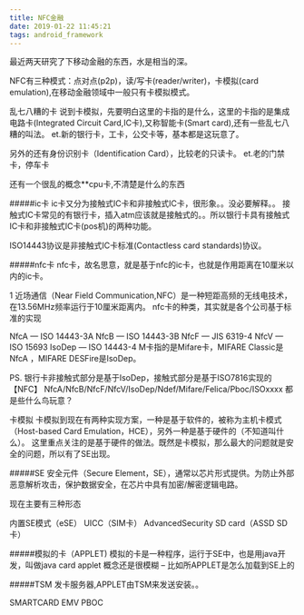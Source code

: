 ```yaml
---
title: NFC金融
date: 2019-01-22 11:45:21
tags: android_framework
---
```


最近两天研究了下移动金融的东西，水是相当的深。

NFC有三种模式：点对点(p2p)，读/写卡(reader/writer)，卡模拟(card emulation),在移动金融领域中一般只有卡模拟模式。

乱七八糟的卡
说到卡模拟，先要明白这里的卡指的是什么，这里的卡指的是集成电路卡(Integrated Circuit Card,IC卡),又称智能卡(Smart card),还有一些乱七八糟的叫法。
et.新的银行卡，工卡，公交卡等，基本都是这玩意了。

另外的还有身份识别卡（Identification Card），比较老的只读卡。
et.老的门禁卡，停车卡

还有一个很乱的概念**cpu卡,不清楚是什么的东西

#####ic卡
ic卡又分为接触式IC卡和非接触式IC卡，很形象。。没必要解释。。
接触式IC卡常见的有银行卡，插入atm应该就是接触式的。。所以银行卡具有接触式IC卡和非接触式IC卡(pos机)的两种功能。

ISO14443协议是非接触式IC卡标准(Contactless card standards)协议。

#####nfc卡
nfc卡，故名思意，就是基于nfc的ic卡，也就是作用距离在10厘米以内的ic卡。

1
近场通信（Near Field Communication,NFC）是一种短距高频的无线电技术，在13.56MHz频率运行于10厘米距离内。
nfc卡的种类，其实就是各个公司基于标准的实现

NfcA — ISO 14443-3A
NfcB — ISO 14443-3B
NfcF — JIS 6319-4
NfcV — ISO 15693
IsoDep — ISO 14443-4
M卡指的是Mifare卡，MIFARE Classic是NfcA ，MIFARE DESFire是IsoDep。

PS. 银行卡非接触式部分是基于IsoDep，接触式部分是基于ISO7816实现的
【NFC】 NfcA/NfcB/NfcF/NfcV/IsoDep/Ndef/Mifare/Felica/Pboc/ISOxxxx 都是些什么鸟玩意？

卡模拟
卡模拟到现在有两种实现方案，一种是基于软件的，被称为主机卡模式（Host-based Card Emulation，HCE），另外一种是基于硬件的（不知道叫什么）。
这里重点关注的是基于硬件的做法。既然是卡模拟，那么最大的问题就是安全的问题，所以有了SE出现。

#####SE
安全元件（Secure Element，SE），通常以芯片形式提供。为防止外部恶意解析攻击，保护数据安全，在芯片中具有加密/解密逻辑电路。

现在主要有三种形态

内置SE模式（eSE）
UICC（SIM卡）
AdvancedSecurity SD card（ASSD SD卡）

#####模拟的卡（APPLET)
模拟的卡是一种程序，运行于SE中，也是用java开发，叫做java card applet
概念还是很模糊 – 比如所APPLET是怎么加载到SE上的

#####TSM
发卡服务器,APPLET由TSM来发送安装。。

SMARTCARD
EMV
PBOC
